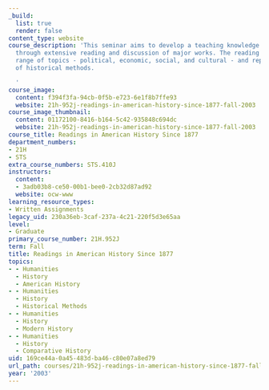 ```yaml
---
_build:
  list: true
  render: false
content_type: website
course_description: 'This seminar aims to develop a teaching knowledge of the field
  through extensive reading and discussion of major works. The reading covers a broad
  range of topics - political, economic, social, and cultural - and represents a variety
  of historical methods.

  '
course_image:
  content: f394f3fa-94cb-0f5b-e723-6e1f8b7ffe93
  website: 21h-952j-readings-in-american-history-since-1877-fall-2003
course_image_thumbnail:
  content: 01172100-8416-b164-5c42-935848c694dc
  website: 21h-952j-readings-in-american-history-since-1877-fall-2003
course_title: Readings in American History Since 1877
department_numbers:
- 21H
- STS
extra_course_numbers: STS.410J
instructors:
  content:
  - 3adb03b8-ce50-00b1-bee0-2cb32d87ad92
  website: ocw-www
learning_resource_types:
- Written Assignments
legacy_uid: 230a36eb-3caf-237a-4c21-220f5d3e65aa
level:
- Graduate
primary_course_number: 21H.952J
term: Fall
title: Readings in American History Since 1877
topics:
- - Humanities
  - History
  - American History
- - Humanities
  - History
  - Historical Methods
- - Humanities
  - History
  - Modern History
- - Humanities
  - History
  - Comparative History
uid: 169ce44a-0a45-483d-ba46-c80e07a8ed79
url_path: courses/21h-952j-readings-in-american-history-since-1877-fall-2003
year: '2003'
---
```


